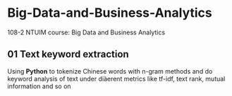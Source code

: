 # Big-Data-and-Business-Analytics
108-2 NTUIM course: Big Data and Business Analytics

## 01 Text keyword extraction
Using **Python** to tokenize Chinese words with n-gram methods and do keyword analysis of text under diàerent metrics like tf-idf, text rank, mutual information and so on

